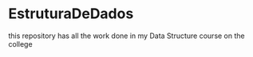 # EstruturaDeDados
this repository has all the work done in my Data Structure course on the college
